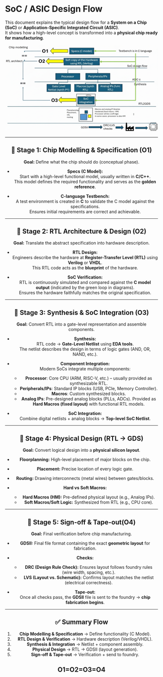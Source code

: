 # SoC / ASIC Design Flow

This document explains the typical design flow for a **System on a Chip (SoC)** or **Application-Specific Integrated Circuit (ASIC)**.  
It shows how a high-level concept is transformed into a **physical chip ready for manufacturing**.

<p align="center">
  <img src="https://github.com/aneeshbankapur/Tools-Installation-for-RISC-V-SOC-VSD/blob/f7398a4cb9915132c9f4624ea548d33e3d33c08f/week0%20task1/SOC%20design%20flow.png">
</p>

<div align="center">

---
## 📌 Stage 1: Chip Modelling & Specification (O1)

**Goal:** Define what the chip should do (conceptual phase).

- **Specs (C Model):**  
  Start with a high-level functional model, usually written in **C/C++**.  
  This model defines the required functionality and serves as the **golden reference**.

- **C-language Testbench:**  
  A test environment is created in **C** to validate the C model against the specifications.  
  Ensures initial requirements are correct and achievable.

---

## 📌 Stage 2: RTL Architecture & Design (O2)

**Goal:** Translate the abstract specification into hardware description.

- **RTL Design:**  
  Engineers describe the hardware at **Register-Transfer Level (RTL)** using **Verilog** or **VHDL**.  
  This RTL code acts as the **blueprint** of the hardware.

- **SoC Verification:**  
  RTL is continuously simulated and compared against the **C model output** (indicated by the green loop in diagrams).  
  Ensures the hardware faithfully matches the original specification.

---

## 📌 Stage 3: Synthesis & SoC Integration (O3)

**Goal:** Convert RTL into a gate-level representation and assemble components.

- **Synthesis:**  
  RTL code → **Gate-Level Netlist** using **EDA tools**.  
  The netlist describes the design in terms of logic gates (AND, OR, NAND, etc.).

- **Component Integration:**  
  Modern SoCs integrate multiple components:
  - **Processor**: Core CPU (ARM, RISC-V, etc.) – usually provided as synthesizable RTL.
  - **Peripherals/IPs**: Standard IP blocks (USB, PCIe, Memory Controller).
  - **Macros**: Custom synthesized blocks.
  - **Analog IPs**: Pre-designed analog blocks (PLLs, ADCs). Provided as **Hard Macros (fixed layout)** with functional RTL models.

- **SoC Integration:**  
  Combine digital netlists + analog blocks → **Top-level SoC Netlist**.

---

## 📌 Stage 4: Physical Design (RTL → GDS)

**Goal:** Convert logical design into a **physical silicon layout**.

- **Floorplanning:** High-level placement of major blocks on the chip.  
- **Placement:** Precise location of every logic gate.  
- **Routing:** Drawing interconnects (metal wires) between gates/blocks.  

- **Hard vs Soft Macros:**  
  - **Hard Macros (HM):** Pre-defined physical layout (e.g., Analog IPs).  
  - **Soft Macros/Soft Logic:** Synthesized from RTL (e.g., CPU core).  

---

## 📌 Stage 5: Sign-off & Tape-out(O4)

**Goal:** Final verification before chip manufacturing.

- **GDSII:** Final file format containing the exact **geometric layout** for fabrication.  
- **Checks:**
  - **DRC (Design Rule Check):** Ensures layout follows foundry rules (wire width, spacing, etc.).  
  - **LVS (Layout vs. Schematic):** Confirms layout matches the netlist (electrical correctness).  

- **Tape-out:**  
  Once all checks pass, the **GDSII** file is sent to the foundry → **chip fabrication begins**.

---

## ✅ Summary Flow

1. **Chip Modelling & Specification** → Define functionality (C Model).  
2. **RTL Design & Verification** → Hardware description (Verilog/VHDL).  
3. **Synthesis & Integration** → Netlist + component assembly.  
4. **Physical Design** → RTL → GDSII (layout generation).  
5. **Sign-off & Tape-out** → Verification + send to foundry.  

## O1=O2=O3=O4
